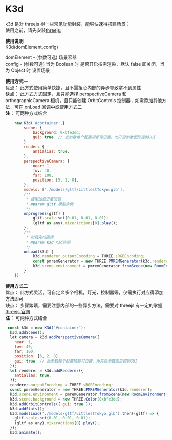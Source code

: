 # K3d

k3d 是对 threejs 得一些常见功能封装，能够快速得搭建场景；  
使用之前，请先安装[threejs](https://www.threejs.org);

**使用说明**  
K3d(domElement,config)

domElement - (参数可选) 场景容器  
config - (参数可选) 当为 Boolean 时 是否开启按需渲染，默认 false 即关闭，当为 Object 时 设置场景

**使用方式一**  
优点： 此方式使用简单快捷，且不需担心内部的异步导致拿不到属性  
缺点： 此方式方式固定，且只能选择 perspectiveCamera 和 orthographicCamera 相机，且只能创建 OrbitControls 控制器；如需添加其他方法，可在 onLoad 回调中或使用方式二  
**注：** 可两种方式结合

```javascript
    new K3d('#container',{
        scene: {
            background: 0xbfe3dd,
            gui: true  // 此参数每个配置项都可设置，为开启参数图形控制GUI
        }
        render: {
            antialias: true,
        },
        perspectiveCamera: {
            near: 1,
            fov: 40,
            far: 100,
            position: [5, 2, 8],
        },
        models: ['./models/gltf/LittlestTokyo.glb'],
        /**
         * 模型加载进度回调
         * @param gltf 模型实例
         */
        onprogress(gltf) {
            gltf.scale.set(0.01, 0.01, 0.01);
            (gltf as any).mixerActions[0].play();
        },
        /**
         * 加载完成回调
         * @param k3d K3d实例
         */
        onLoad(k3d) {
            k3d.renderer.outputEncoding = THREE.sRGBEncoding;
            const pmremGenerator = new THREE.PMREMGenerator(k3d.renderer);
            k3d.scene.environment = pmremGenerator.fromScene(new RoomEnvironment(), 0.04).texture;
        }
    })
```

**使用方式二**  
优点： 此方式灵活，可自定义多个相机，灯光，控制器等，仅需执行对应得添加方法即可  
缺点： 步骤繁琐，需要注意内部的一些异步方法，需要对 threejs 有一定的掌握 [threejs 官网](https://www.threejs.org)  
**注：** 可两种方式结合

```javascript
 const k3d = new K3d('#container');
  k3d.addScene();
  let camera = k3d.addPerspectiveCamera({
    near: 1,
    fov: 40,
    far: 100,
    position: [5, 2, 8],
    gui: true  // 此参数每个配置项都可设置，为开启参数图形控制GUI
  });
  let renderer = k3d.addRenderer({
    antialias: true,
  });
  renderer.outputEncoding = THREE.sRGBEncoding;
  const pmremGenerator = new THREE.PMREMGenerator(k3d.renderer);
  k3d.scene.environment = pmremGenerator.fromScene(new RoomEnvironment(), 0.04).texture;
  k3d.scene.background = new THREE.Color(0xbfe3dd);
  k3d.addOrbitControls({ gui: true });
  k3d.addStats();
  k3d.modelLoad('./models/gltf/LittlestTokyo.glb').then((gltf) => {
    gltf.scale.set(0.01, 0.01, 0.01);
    (gltf as any).mixerActions[0].play();
  });
  k3d.animate();
```
